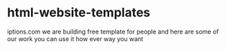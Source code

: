# html-website-templates

iptions.com 
we are building free template for people and here are some of our work you can use it how ever way you want 
